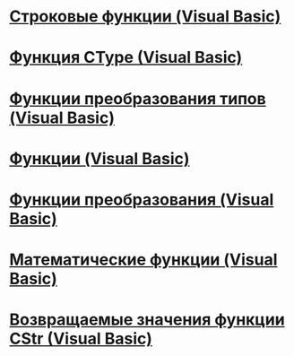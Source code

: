 # [Строковые функции (Visual Basic)](string-functions.md)
# [Функция CType (Visual Basic)](ctype-function.md)
# [Функции преобразования типов (Visual Basic)](type-conversion-functions.md)
# [Функции (Visual Basic)](index.md)
# [Функции преобразования (Visual Basic)](conversion-functions.md)
# [Математические функции (Visual Basic)](math-functions.md)
# [Возвращаемые значения функции CStr (Visual Basic)](return-values-for-the-cstr-function.md)

